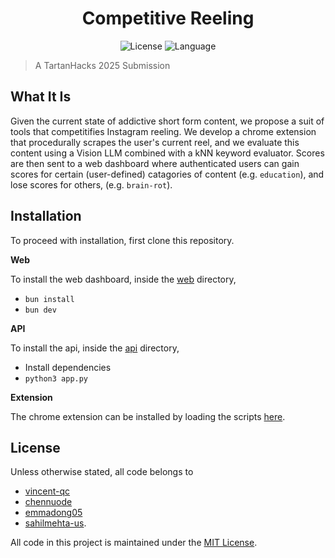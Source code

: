 <div align='center'>
	<h1 align='center'>Competitive Reeling</h1>
	<img
	    src="https://img.shields.io/github/license/vincent-qc/competitive-reeling?style=for-the-badge"
	    alt="License"
	/>
	<img
		src='https://img.shields.io/github/languages/top/vincent-qc/competitive-reeling.svg?style=for-the-badge'
		alt='Language'
	/>
</div>

> A TartanHacks 2025 Submission

## What It Is
Given the current state of addictive short form content, we propose a suit of tools that competitifies Instagram reeling. We develop a chrome extension that procedurally scrapes the user's current reel, and we evaluate this content using a Vision LLM combined with a kNN keyword evaluator. Scores are then sent to a web dashboard where authenticated users can gain scores for certain (user-defined) catagories of content (e.g. `education`),  and lose scores for others, (e.g. `brain-rot`).


## Installation

To proceed with installation, first clone this repository.

**Web**

To install the web dashboard, inside the [web](/web) directory,
- `bun install`
- `bun dev`

**API**

To install the api, inside the [api](/api) directory,
- Install dependencies
- `python3 app.py`

**Extension**

The chrome extension can be installed by loading the scripts [here](/extension).


## License

Unless otherwise stated, all code belongs to 
- [vincent-qc](https://github.com/vincent-qc)
- [chennuode](https://github.com/ChenNuode)
- [emmadong05](https://github.com/emmadong05)
- [sahilmehta-us](https://github.com/sahilmehta-US).

All code in this project is maintained under the [MIT License](https://github.com/vincent-qc/blockout/blob/main/LICENSE).

